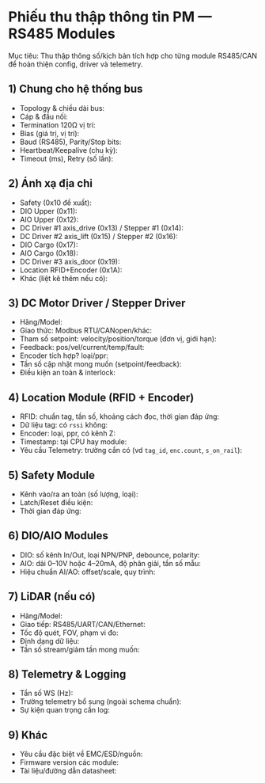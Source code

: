 # Phiếu thu thập thông tin PM — RS485 Modules

Mục tiêu: Thu thập thông số/kịch bản tích hợp cho từng module RS485/CAN để hoàn thiện config, driver và telemetry.

## 1) Chung cho hệ thống bus
- Topology & chiều dài bus:
- Cáp & đầu nối:
- Termination 120Ω vị trí:
- Bias (giá trị, vị trí):
- Baud (RS485), Parity/Stop bits:
- Heartbeat/Keepalive (chu kỳ):
- Timeout (ms), Retry (số lần):

## 2) Ánh xạ địa chỉ
- Safety (0x10 đề xuất):
- DIO Upper (0x11):
- AIO Upper (0x12):
- DC Driver #1 axis_drive (0x13) / Stepper #1 (0x14):
- DC Driver #2 axis_lift (0x15) / Stepper #2 (0x16):
- DIO Cargo (0x17):
- AIO Cargo (0x18):
- DC Driver #3 axis_door (0x19):
- Location RFID+Encoder (0x1A):
- Khác (liệt kê thêm nếu có):

## 3) DC Motor Driver / Stepper Driver
- Hãng/Model:
- Giao thức: Modbus RTU/CANopen/khác:
- Tham số setpoint: velocity/position/torque (đơn vị, giới hạn):
- Feedback: pos/vel/current/temp/fault:
- Encoder tích hợp? loại/ppr:
- Tần số cập nhật mong muốn (setpoint/feedback):
- Điều kiện an toàn & interlock:

## 4) Location Module (RFID + Encoder)
- RFID: chuẩn tag, tần số, khoảng cách đọc, thời gian đáp ứng:
- Dữ liệu tag: có `rssi` không:
- Encoder: loại, ppr, có kênh Z:
- Timestamp: tại CPU hay module:
- Yêu cầu Telemetry: trường cần có (vd `tag_id`, `enc.count`, `s_on_rail`):

## 5) Safety Module
- Kênh vào/ra an toàn (số lượng, loại):
- Latch/Reset điều kiện:
- Thời gian đáp ứng:

## 6) DIO/AIO Modules
- DIO: số kênh In/Out, loại NPN/PNP, debounce, polarity:
- AIO: dải 0–10V hoặc 4–20mA, độ phân giải, tần số mẫu:
- Hiệu chuẩn AI/AO: offset/scale, quy trình:

## 7) LiDAR (nếu có)
- Hãng/Model:
- Giao tiếp: RS485/UART/CAN/Ethernet:
- Tốc độ quét, FOV, phạm vi đo:
- Định dạng dữ liệu:
- Tần số stream/giảm tần mong muốn:

## 8) Telemetry & Logging
- Tần số WS (Hz):
- Trường telemetry bổ sung (ngoài schema chuẩn):
- Sự kiện quan trọng cần log:

## 9) Khác
- Yêu cầu đặc biệt về EMC/ESD/nguồn:
- Firmware version các module:
- Tài liệu/đường dẫn datasheet:
